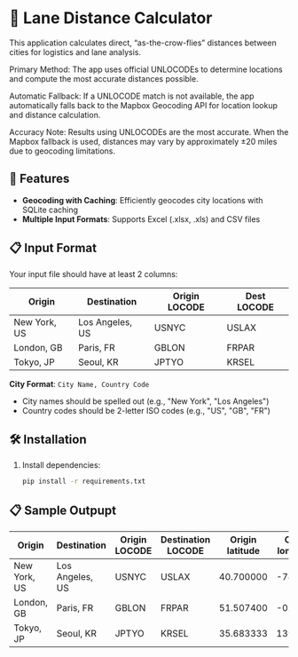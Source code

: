 # 🛫 Lane Distance Calculator
This application calculates direct, “as-the-crow-flies” distances between cities for logistics and lane analysis.

Primary Method: The app uses official UNLOCODEs to determine locations and compute the most accurate distances possible.

Automatic Fallback: If a UNLOCODE match is not available, the app automatically falls back to the Mapbox Geocoding API for location lookup and distance calculation.

Accuracy Note: Results using UNLOCODEs are the most accurate. When the Mapbox fallback is used, distances may vary by approximately ±20 miles due to geocoding limitations.

## 🚀 Features

- **Geocoding with Caching**: Efficiently geocodes city locations with SQLite caching
- **Multiple Input Formats**: Supports Excel (.xlsx, .xls) and CSV files

## 📋 Input Format

Your input file should have at least 2 columns:

| Origin       | Destination     | Origin LOCODE | Dest LOCODE |  
| ------------ | --------------- | -------------- | ------------ |  
| New York, US | Los Angeles, US | USNYC          | USLAX        |  
| London, GB   | Paris, FR       | GBLON          | FRPAR        |  
| Tokyo, JP    | Seoul, KR       | JPTYO          | KRSEL        | 


**City Format**: `City Name, Country Code`
- City names should be spelled out (e.g., "New York", "Los Angeles")
- Country codes should be 2-letter ISO codes (e.g., "US", "GB", "FR")

## 🛠️ Installation

1. Install dependencies:
   ```bash
   pip install -r requirements.txt
   
## 📋 Sample Outpupt

| Origin         | Destination      | Origin LOCODE | Destination LOCODE | Origin latitude | Origin longitude | Destination latitude | Destination longitude | Distance_miles | Used UNLOCODEs | Ambiguous Origin | Ambiguous Destination | Error_msg |
|----------------|------------------|---------------|--------------------|-----------------|------------------|----------------------|-----------------------|----------------|----------------|------------------|-----------------------|-----------|
| New York, US   | Los Angeles, US  | USNYC         | USLAX              | 40.700000       | -74.0000         | 34.050000            | -118.250000           | 2446.348553    | True           |                  |                       |           |
| London, GB     | Paris, FR        | GBLON         | FRPAR              | 51.507400       | -0.1278          | 48.850000            | 2.350000              | 213.823477     | True           |                  |                       |           |
| Tokyo, JP      | Seoul, KR        | JPTYO         | KRSEL              | 35.683333       | 139.7500         | 37.516667            | 126.933333            | 721.536981     | True           |                  |                       |           |

